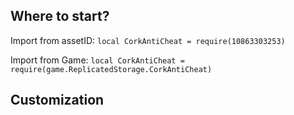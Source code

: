 ## Where to start?
Import from assetID: ```local CorkAntiCheat = require(10863303253) ```

Import from Game: ```local CorkAntiCheat = require(game.ReplicatedStorage.CorkAntiCheat) ```

## Customization

